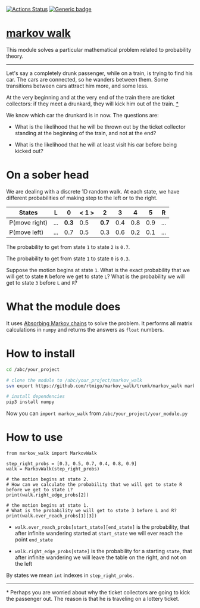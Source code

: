 [![Actions Status](https://github.com/rtmigo/markov_walk/workflows/unit%20test/badge.svg?branch=master)](https://github.com/rtmigo/markov_walk/actions)
[![Generic badge](https://img.shields.io/badge/Python-3.8+-blue.svg)](#)

# [markov walk](https://github.com/rtmigo/markov_walk#readme)

This module solves a particular mathematical problem related to probability theory.

-----

Let's say a completely drunk passenger, while on a train, is trying to find his car. The cars are
connected, so he wanders between them. Some transitions between cars attract him more, and some
less.

At the very beginning and at the very end of the train there are ticket collectors: if they meet a
drunkard, they will kick him out of the train. [*](#note1)

We know which car the drunkard is in now. The questions are:

- What is the likelihood that he will be thrown out by the ticket collector standing at the
  beginning of the train, and not at the end?

- What is the likelihood that he will at least visit his car before being kicked out?

# On a sober head

We are dealing with a discrete 1D random walk. At each state, we have different probabilities of
making step to the left or to the right.

| States        |   L   |   0   |  < 1 >  |    2  |   3   |   4   |   5   |   R   |
|---------------|-------|-------|---------|-------|-------|-------|-------|-------|
| P(move right) |  ...  |**0.3**|    0.5  |**0.7**|  0.4  |  0.8  |  0.9  |  ...  |
| P(move left)  |  ...  |  0.7  |    0.5  |  0.3  |  0.6  |  0.2  |  0.1  |  ...  |

The probability to get from state `1` to state `2` is `0.7`.

The probability to get from state `1` to state `0` is `0.3`.

Suppose the motion begins at state `1`. What is the exact probability that we will get to state `R`
before we get to state `L`? What is the probability we will get to state `3` before `L` and `R`?

# What the module does

It uses [Absorbing Markov chains](https://en.wikipedia.org/wiki/Absorbing_Markov_chain) to solve the
problem. It performs all matrix calculations in `numpy` and returns the answers as `float` numbers.

# How to install

```bash
cd /abc/your_project

# clone the module to /abc/your_project/markov_walk
svn export https://github.com/rtmigo/markov_walk/trunk/markov_walk markov_walk

# install dependencies
pip3 install numpy
``` 

Now you can `import markov_walk` from `/abc/your_project/your_module.py`

# How to use

```python3
from markov_walk import MarkovWalk

step_right_probs = [0.3, 0.5, 0.7, 0.4, 0.8, 0.9]
walk = MarkovWalk(step_right_probs)

# the motion begins at state 2. 
# How can we calculate the probability that we will get to state R before we get to state L?
print(walk.right_edge_probs[2])

# the motion begins at state 1.
# What is the probability we will get to state 3 before L and R? 
print(walk.ever_reach_probs[1][3])

```

- `walk.ever_reach_probs[start_state][end_state]` is the probability, that after infinite wandering
  started at `start_state` we will ever reach the point `end_state`

- `walk.right_edge_probs[state]` is the probability for a starting `state`, that after infinite
  wandering we will leave the table on the right, and not on the left

By states we mean `int` indexes in `step_right_probs`.

-----
<a name="note1">*</a> Perhaps you are worried about why the ticket collectors are going to kick the
passenger out. The reason is that he is traveling on a lottery ticket.


